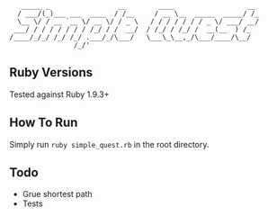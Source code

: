 ```
   _____ _                 __        ____                  __
  / ___/(_)___ ___  ____  / /__     / __ \__  _____  _____/ /_
  \__ \/ / __ `__ \/ __ \/ / _ \   / / / / / / / _ \/ ___/ __/
 ___/ / / / / / / / /_/ / /  __/  / /_/ / /_/ /  __(__  ) /_
/____/_/_/ /_/ /_/ .___/_/\___/   \___\_\__,_/\___/____/\__/
                /_/'
```

## Ruby Versions
Tested against Ruby 1.9.3+

## How To Run
Simply run `ruby simple_quest.rb` in the root directory.

## Todo
* Grue shortest path
* Tests